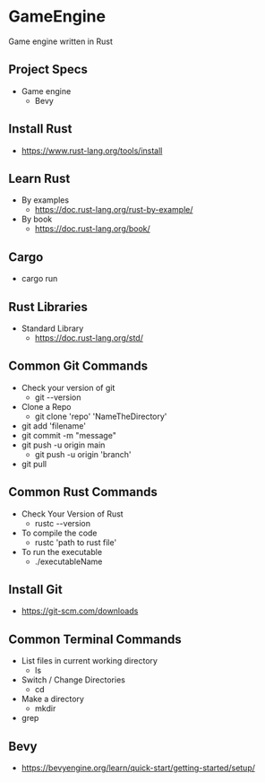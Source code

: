 # GameEngine
Game engine written in Rust

## Project Specs
+ Game engine 
    + Bevy

## Install Rust 
+ https://www.rust-lang.org/tools/install

## Learn Rust
+ By examples
    + https://doc.rust-lang.org/rust-by-example/
+ By book
    + https://doc.rust-lang.org/book/

## Cargo
+ cargo run

## Rust Libraries
+ Standard Library
    + https://doc.rust-lang.org/std/


## Common Git Commands
+ Check your version of git
    + git --version
+ Clone a Repo
    + git clone 'repo' 'NameTheDirectory'
+ git add 'filename'
+ git commit -m "message"
+ git push -u origin main
    + git push -u origin 'branch'
+ git pull

## Common Rust Commands
+ Check Your Version of Rust
    + rustc --version
+ To compile the code
    + rustc 'path to rust file'
+ To run the executable
    + ./executableName

## Install Git 
+ https://git-scm.com/downloads

## Common Terminal Commands
+ List files in current working directory 
    + ls
+ Switch / Change Directories
    + cd
+ Make a directory
    + mkdir
+ grep

## Bevy
+ https://bevyengine.org/learn/quick-start/getting-started/setup/
